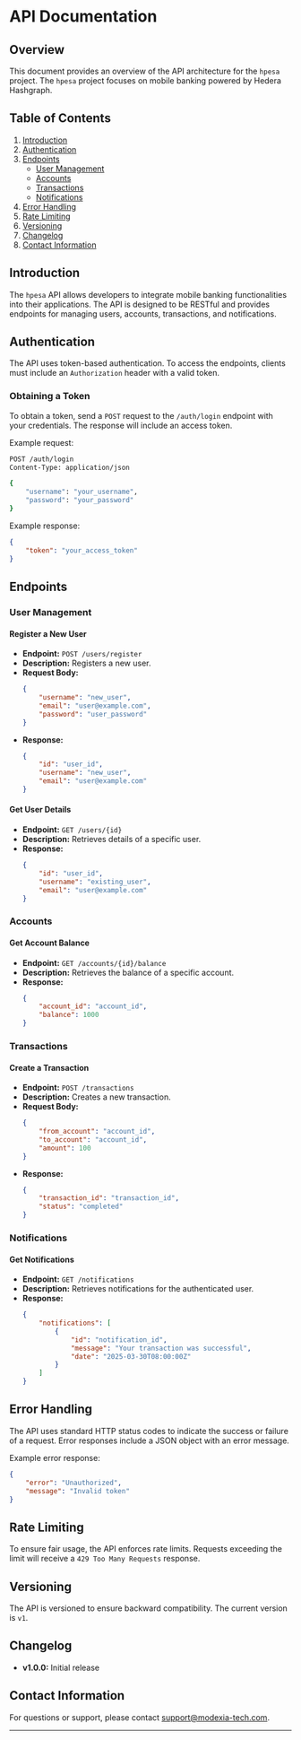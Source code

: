 # API Documentation

## Overview
This document provides an overview of the API architecture for the `hpesa` project. The `hpesa` project focuses on mobile banking powered by Hedera Hashgraph.

## Table of Contents
1. [Introduction](#introduction)
2. [Authentication](#authentication)
3. [Endpoints](#endpoints)
    - [User Management](#user-management)
    - [Accounts](#accounts)
    - [Transactions](#transactions)
    - [Notifications](#notifications)
4. [Error Handling](#error-handling)
5. [Rate Limiting](#rate-limiting)
6. [Versioning](#versioning)
7. [Changelog](#changelog)
8. [Contact Information](#contact-information)

## Introduction
The `hpesa` API allows developers to integrate mobile banking functionalities into their applications. The API is designed to be RESTful and provides endpoints for managing users, accounts, transactions, and notifications.

## Authentication
The API uses token-based authentication. To access the endpoints, clients must include an `Authorization` header with a valid token.

### Obtaining a Token
To obtain a token, send a `POST` request to the `/auth/login` endpoint with your credentials. The response will include an access token.

Example request:
```bash
POST /auth/login
Content-Type: application/json

{
    "username": "your_username",
    "password": "your_password"
}
```

Example response:
```json
{
    "token": "your_access_token"
}
```

## Endpoints

### User Management

#### Register a New User
- **Endpoint:** `POST /users/register`
- **Description:** Registers a new user.
- **Request Body:**
    ```json
    {
        "username": "new_user",
        "email": "user@example.com",
        "password": "user_password"
    }
    ```
- **Response:**
    ```json
    {
        "id": "user_id",
        "username": "new_user",
        "email": "user@example.com"
    }
    ```

#### Get User Details
- **Endpoint:** `GET /users/{id}`
- **Description:** Retrieves details of a specific user.
- **Response:**
    ```json
    {
        "id": "user_id",
        "username": "existing_user",
        "email": "user@example.com"
    }
    ```

### Accounts

#### Get Account Balance
- **Endpoint:** `GET /accounts/{id}/balance`
- **Description:** Retrieves the balance of a specific account.
- **Response:**
    ```json
    {
        "account_id": "account_id",
        "balance": 1000
    }
    ```

### Transactions

#### Create a Transaction
- **Endpoint:** `POST /transactions`
- **Description:** Creates a new transaction.
- **Request Body:**
    ```json
    {
        "from_account": "account_id",
        "to_account": "account_id",
        "amount": 100
    }
    ```
- **Response:**
    ```json
    {
        "transaction_id": "transaction_id",
        "status": "completed"
    }
    ```

### Notifications

#### Get Notifications
- **Endpoint:** `GET /notifications`
- **Description:** Retrieves notifications for the authenticated user.
- **Response:**
    ```json
    {
        "notifications": [
            {
                "id": "notification_id",
                "message": "Your transaction was successful",
                "date": "2025-03-30T08:00:00Z"
            }
        ]
    }
    ```

## Error Handling
The API uses standard HTTP status codes to indicate the success or failure of a request. Error responses include a JSON object with an error message.

Example error response:
```json
{
    "error": "Unauthorized",
    "message": "Invalid token"
}
```

## Rate Limiting
To ensure fair usage, the API enforces rate limits. Requests exceeding the limit will receive a `429 Too Many Requests` response.

## Versioning
The API is versioned to ensure backward compatibility. The current version is `v1`.

## Changelog
- **v1.0.0:** Initial release

## Contact Information
For questions or support, please contact [support@modexia-tech.com](mailto:support@modexia-tech.com).

---
